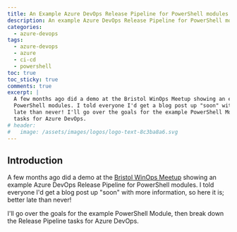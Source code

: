 ```yaml
---
title: An Example Azure DevOps Release Pipeline for PowerShell modules
description: An example Azure DevOps Release Pipeline for PowerShell modules
categories: 
  - azure-devops
tags:
  - azure-devops
  - azure
  - ci-cd
  - powershell
toc: true
toc_sticky: true
comments: true
excerpt: |
  A few months ago did a demo at the Bristol WinOps Meetup showing an example Azure DevOps Release Pipeline for
  PowerShell modules. I told everyone I'd get a blog post up "soon" with more information, so here it is; better
  late than never! I'll go over the goals for the example PowerShell Module, then break down the Release Pipeline
  tasks for Azure DevOps.
# header:
#   image: /assets/images/logos/logo-text-8c3ba8a6.svg
---
```


## Introduction

A few months ago did a demo at the [Bristol WinOps Meetup](https://www.meetup.com/Bristol-WinOps-Meetup/events/256620903/)
showing an example Azure DevOps Release Pipeline for PowerShell modules. I told everyone I'd get a blog post up "soon"
with more information, so here it is; better late than never!

I'll go over the goals for the example PowerShell Module, then break down the Release Pipeline tasks for Azure DevOps.
